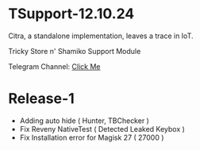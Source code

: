 # TSupport-12.10.24

Citra, a standalone implementation, leaves a trace in IoT.

Tricky Store n' Shamiko Support Module

Telegram Channel: [Click Me](https://t.me/citraintegritytrick/3)

# Release-1
- Adding auto hide ( Hunter, TBChecker )
- Fix Reveny NativeTest ( Detected Leaked Keybox )
- Fix Installation error for Magisk 27 ( 27000 )